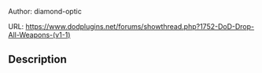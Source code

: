 Author: diamond-optic

URL: https://www.dodplugins.net/forums/showthread.php?1752-DoD-Drop-All-Weapons-(v1-1)

## Description


